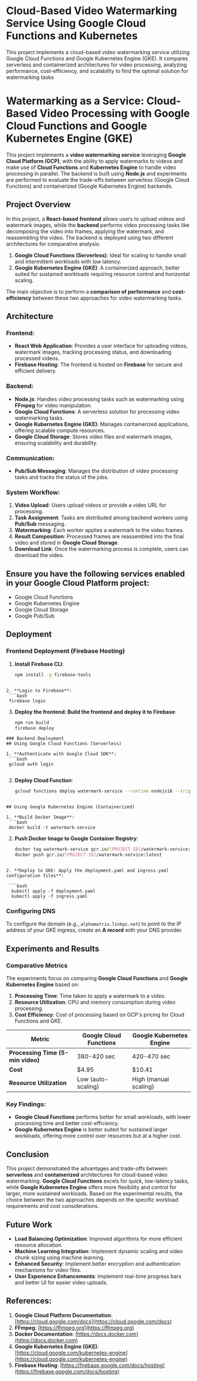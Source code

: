 # Cloud-Based Video Watermarking Service Using Google Cloud Functions and Kubernetes
 This project implements a cloud-based video watermarking service utilizing Google Cloud Functions and Google Kubernetes Engine (GKE). It compares serverless and containerized architectures for video processing, analyzing performance, cost-efficiency, and scalability to find the optimal solution for watermarking tasks

# Watermarking as a Service: Cloud-Based Video Processing with Google Cloud Functions and Google Kubernetes Engine (GKE)

This project implements a **video watermarking service** leveraging **Google Cloud Platform (GCP)**, with the ability to apply watermarks to videos and make use of **Cloud Functions** and **Kubernetes Engine** to handle video processing in parallel. The backend is built using **Node.js** and experiments are performed to evaluate the trade-offs between serverless (Google Cloud Functions) and containerized (Google Kubernetes Engine) backends.

## Project Overview

In this project, a **React-based frontend** allows users to upload videos and watermark images, while the **backend** performs video processing tasks like decomposing the video into frames, applying the watermark, and reassembling the video. The backend is deployed using two different architectures for comparative analysis:

1. **Google Cloud Functions (Serverless)**: Ideal for scaling to handle small and intermittent workloads with low latency.
2. **Google Kubernetes Engine (GKE)**: A containerized approach, better suited for sustained workloads requiring resource control and horizontal scaling.

The main objective is to perform a **comparison of performance** and **cost-efficiency** between these two approaches for video watermarking tasks.

## Architecture

### Frontend:
- **React Web Application**: Provides a user interface for uploading videos, watermark images, tracking processing status, and downloading processed videos.
- **Firebase Hosting**: The frontend is hosted on **Firebase** for secure and efficient delivery.

### Backend:
- **Node.js**: Handles video processing tasks such as watermarking using **FFmpeg** for video manipulation.
- **Google Cloud Functions**: A serverless solution for processing video watermarking tasks.
- **Google Kubernetes Engine (GKE)**: Manages containerized applications, offering scalable compute resources.
- **Google Cloud Storage**: Stores video files and watermark images, ensuring scalability and durability.

### Communication:
- **Pub/Sub Messaging**: Manages the distribution of video processing tasks and tracks the status of the jobs.
  
### System Workflow:
1. **Video Upload**: Users upload videos or provide a video URL for processing.
2. **Task Assignment**: Tasks are distributed among backend workers using **Pub/Sub** messaging.
3. **Watermarking**: Each worker applies a watermark to the video frames.
4. **Result Composition**: Processed frames are reassembled into the final video and stored in **Google Cloud Storage**.
5. **Download Link**: Once the watermarking process is complete, users can download the video.

## Ensure you have the following services enabled in your Google Cloud Platform project:
- Google Cloud Functions
- Google Kubernetes Engine
- Google Cloud Storage
- Google Pub/Sub

## Deployment

### Frontend Deployment (Firebase Hosting)

1. **Install Firebase CLI**:
   ```bash
   npm install -g firebase-tools
  ```

2. **Login to Firebase**:
   ```bash
   firebase login
  ```

3. **Deploy the frontend: Build the frontend and deploy it to Firebase**:
   ```bash
   npm run build
   firebase deploy

  ```
### Backend Deployment
## Using Google Cloud Functions (Serverless)

1. **Authenticate with Google Cloud SDK**:
   ```bash
   gcloud auth login


  ```

2. **Deploy Cloud Function**:

   ```bash
   gcloud functions deploy watermark-service --runtime nodejs18 --trigger-http

  ```

## Using Google Kubernetes Engine (Containerized)

1. **Build Docker Image**:
   ```bash
   docker build -t watermark-service 

  ```

2. **Push Docker Image to Google Container Registry**:

   ```bash
   docker tag watermark-service gcr.io/[PROJECT-ID]/watermark-service:latest
   docker push gcr.io/[PROJECT-ID]/watermark-service:latest

  ```

2. **Deploy to GKE: Apply the deployment.yaml and ingress.yaml configuration files**:

   ```bash
    kubectl apply -f deployment.yaml
    kubectl apply -f ingress.yaml

  ```

### Configuring DNS

To configure the domain (e.g., `alphamatrix.linkpc.net`) to point to the IP address of your GKE ingress, create an **A record** with your DNS provider.

## Experiments and Results

### Comparative Metrics

The experiments focus on comparing **Google Cloud Functions** and **Google Kubernetes Engine** based on:
1. **Processing Time**: Time taken to apply a watermark to a video.
2. **Resource Utilization**: CPU and memory consumption during video processing.
3. **Cost Efficiency**: Cost of processing based on GCP's pricing for Cloud Functions and GKE.

| Metric                      | Google Cloud Functions | Google Kubernetes Engine |
|-----------------------------|------------------------|--------------------------|
| **Processing Time (5-min video)** | 380-420 sec            | 420-470 sec              |
| **Cost**                     | $4.95                  | $10.41                   |
| **Resource Utilization**     | Low (auto-scaling)     | High (manual scaling)    |

### Key Findings:
- **Google Cloud Functions** performs better for small workloads, with lower processing time and better cost-efficiency.
- **Google Kubernetes Engine** is better suited for sustained larger workloads, offering more control over resources but at a higher cost.

## Conclusion

This project demonstrated the advantages and trade-offs between **serverless** and **containerized** architectures for cloud-based video watermarking. **Google Cloud Functions** excels for quick, low-latency tasks, while **Google Kubernetes Engine** offers more flexibility and control for larger, more sustained workloads. Based on the experimental results, the choice between the two approaches depends on the specific workload requirements and cost considerations.

## Future Work
- **Load Balancing Optimization**: Improved algorithms for more efficient resource allocation.
- **Machine Learning Integration**: Implement dynamic scaling and video chunk sizing using machine learning.
- **Enhanced Security**: Implement better encryption and authentication mechanisms for video files.
- **User Experience Enhancements**: Implement real-time progress bars and better UI for easier video uploads.

## References:
1. **Google Cloud Platform Documentation**: [https://cloud.google.com/docs](https://cloud.google.com/docs)
2. **FFmpeg**: [https://ffmpeg.org](https://ffmpeg.org)
3. **Docker Documentation**: [https://docs.docker.com](https://docs.docker.com)
4. **Google Kubernetes Engine (GKE)**: [https://cloud.google.com/kubernetes-engine](https://cloud.google.com/kubernetes-engine)
5. **Firebase Hosting**: [https://firebase.google.com/docs/hosting](https://firebase.google.com/docs/hosting)
